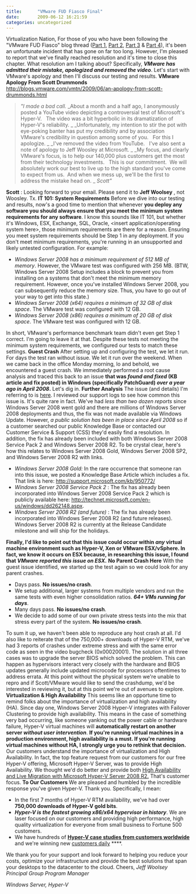 ```yaml
---
title:      "VMware FUD Fiasco Final"
date:       2009-06-12 16:21:59
categories: uncategorized
---
```

Virtualization Nation, For those of you who have been following the "VMware FUD Fiasco" blog thread ([Part 1](http://blogs.technet.com/virtualization/archive/2009/05/09/hyper-v-winning-daily-vmware-fud-reaching-new-heights.aspx), [Part 2](http://blogs.technet.com/virtualization/archive/2009/05/09/day-two-of-the-scott-drummond-vmware-fud-fiasco.aspx), [Part 3](http://blogs.technet.com/virtualization/archive/2009/05/17/vmware-fud-fiasco-part-3.aspx) & [Part 4](http://blogs.technet.com/virtualization/archive/2009/06/07/update-on-the-vmware-fud-fiasco.aspx)), it's been an unfortunate incident that has gone on far too long. However, I'm pleased to report that we've finally reached resolution and it's time to close this chapter. What resolution am I talking about? Specifically, **_VMware has admitted their mistake, apologized and removed the video_**. Let's start with VMware's apology and then I'll discuss our testing and results. **VMware Apology From Scott Drummonds** <http://blogs.vmware.com/vmtn/2009/06/an-apology-from-scott-drummonds.html>

> _"I made a bad call._ _About a month and a half ago, I anonymously posted a YouTube video depicting a controversial test of Microsoft's Hyper-V.   The video was a bit hyperbolic in its dramatization of Hyper-V's reliability. _ _Unfortunately, my intention to stir the pot with eye-poking banter has put my credibility and by association VMware's credibility in question among some of you.   For this I apologize. _ _I've removed the video from YouTube.   I've also sent a note of apology to Jeff Woosley at Microsoft. _ _My focus, and clearly VMware's focus, is to help our 140,000 plus customers get the most from their technology investments.   This is our commitment.  We will absolutely work our best to live up to the high standard you've come to expect from us.  And when we mess up, we'll be the first to address the mistake head on. _ _Scott"_

**Scott** : Looking forward to your email. Please send it to **Jeff Woolsey** , not Woosley. Tx. **IT 101: System Requirements** Before we dive into our testing and results, now's a good time to mention that whenever __you deploy any software you should always ensure that you meet the minimum system requirements for any software__. I know this sounds like IT 101, but whether it's Windows, ESX, Exchange, SQL, Oracle,  <insert application/operating system here>, those minimum requirements are there for a reason. Ensuring you meet system requirements should be Step 1 in any deployment. If you don't meet minimum requirements, you're running in an unsupported and likely untested configuration. For example: 

  * _Windows Server 2008 has a minimum requirement of 512 MB of memory_. However, the VMware test was configured with 256 MB. (BTW, Windows Server 2008 Setup includes a block to prevent you from installing on a systems that don't meet the minimum memory requirement. However, once you've installed Windows Server 2008, you can subsequently reduce the memory size. Thus, you have to go out of your way to get into this state.) 
  * _Windows Server 2008 (x64) requires a minimum of 32 GB of disk space_. The VMware test was configured with 12 GB. 
  * _Windows Server 2008 (x86) requires a minimum of 20 GB of disk space_. The VMware test was configured with 12 GB.

In short, VMware's performance benchmark team didn't even get Step 1 correct. I'm going to leave it at that. Despite these tests not meeting the minimum system requirements, we configured our tests to match these settings. **Guest Crash** After setting up and configuring the test, we let it run. For days the test ran without issue. We let it run over the weekend. When we came back in the office Monday morning, lo and behold, we encountered a guest crash. We immediately performed a root cause analysis and traced this back to an issue **that was _found and fixed_ (KB article and fix posted) in Windows (specifically PatchGuard) _over a year ago in April 2008_.** Let's dig in. **Further Analysis** The issue (and details) I'm referring to is [here](http://support.microsoft.com/kb/950772/%20%20). I reviewed our support logs to see how common this issue is. It's quite rare in fact. We've had _less than two dozen reports_ since Windows Server 2008 went gold and there are millions of Windows Server 2008 deployments and thus, the fix was not made available via Windows Update. However, _a public solution has been in place since April 2008_ so if a customer searched our public Knowledge Base or contacted our Customer Service  & Support (CSS) they'd easily find a resolution. In addition, the fix has already been included with both Windows Server 2008 Service Pack 2 and Windows Server 2008 R2. To be crystal clear, here's how this relates to Windows Server 2008 Gold, Windows Server 2008 SP2, and Windows Server 2008 R2 with links. 

  * _Windows Server 2008 Gold:_ In the rare occurrence that someone ran into this issue, we posted a Knowledge Base Article which includes a fix. That link is here: <http://support.microsoft.com/kb/950772/> 
  * _Windows Server 2008 Service Pack 2_ : The fix has already been incorporated into Windows Server 2008 Service Pack 2 which is publicly available here: <http://technet.microsoft.com/en-us/windows/dd262148.aspx>. 
  * _Windows Server 2008 R2 (and future)_ : The fix has already been incorporated into Windows Server 2008 R2 (and future releases). Windows Server 2008 R2 is currently at the Release Candidate milestone and will ship for the holidays. 

**Finally, I'd like to point out that this issue could occur within _any_ virtual machine environment such as Hyper-V, Xen or VMware ESX/vSphere. In fact, we know it occurs on ESX because, in researching this issue, I found that _VMware reported this issue on ESX_.** **No Parent Crash Here** With the guest issue identified, we started up the test again so we could look for any parent crashes. 

  * Days pass. **No issues/no crash**. 
  * We setup additional, larger systems from multiple vendors and run the same tests with even higher consolidation ratios. **_64+ VMs running for days_**. 
  * Many days pass. **No issues/no crash**. 
  * We decide to add some of our own private stress tests into the mix that stress every part of the system. **No issues/no crash**.

To sum it up, we haven't been able to reproduce any host crash at all. I'd also like to reiterate that of the 750,000+ downloads of Hyper-V RTM, we've had 3 reports of crashes under extreme stress and with the same error code as seen in the video bugcheck (0x00020001). The solution in all three cases was to upgrade the server BIOS which solved the problem. This can happen as hypervisors interact very closely with the hardware and BIOS updates generally include updated microcode for processors oftentimes to address errata. At this point without the physical system we're unable to repro and if Scott/VMware would like to send the crashdump, we'd be interested in reviewing it, but at this point we're out of avenues to explore. **Virtualization & **High Availability**** This seems like an opportune time to remind folks about the importance of virtualization and high availability (HA). Since day one, Windows Server 2008 Hyper-V integrates with Failover Clustering to provide high availability. This means in the case of something very bad occurring, like someone yanking out the power cable or hardware failure, Hyper-V virtual machines will **automatically restart on another server _without user intervention_**. **If you're running virtual machines in a production environment, high availability is a must. If you're running virtual machines without HA, I strongly urge you to rethink that decision.** Our customers understand the importance of virtualization and High Availability. In fact, the top feature request from our customers for our free Hyper-V offering, Microsoft Hyper-V Server, was to provide High Availability. We thought we'd do better and provide both [High Availability and Live Migration with Microsoft Hyper-V Server 2008 R2.](http://blogs.technet.com/virtualization/archive/2009/05/06/microsoft-hyper-v-server-2008-r2-release-candidate-free-live-migration-ha-anyone.aspx) That's customer focus. **To Our Customers** We are pleased and humbled by the incredible response you've given Hyper-V. Thank you. Specifically, I mean: 

  * In the first 7 months of Hyper-V RTM availability, we've had over **750,000 downloads of Hyper-V gold bits**. 
  * **_Hyper-V is the fastest growing x86/x64 hypervisor in history_**. We are laser focused on our customers and providing high performance, high quality virtualization for everyone from small business to Fortune 500 customers. 
  * We have hundreds of [**Hyper-V case studies from customers worldwide**](http://www.microsoft.com/virtualization/default.mspx) and we're winning new [customers daily](http://industry.bnet.com/technology/10002001/microsoft-beating-vmware-every-single-day/) ****.

We thank you for your support and look forward to helping you reduce your costs, optimize your infrastructure and provide the best solutions that span your desktops to the datacenter to the cloud. Cheers, _Jeff Woolsey_ _Principal Group Program Manager_

_Windows Server, Hyper-V_
